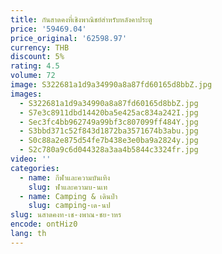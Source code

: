 ```yaml
---
title: กันสาดคงที่เชิงพาณิชย์สําหรับหลังคาประตู
price: '59469.04'
price_original: '62598.97'
currency: THB
discount: 5%
rating: 4.5
volume: 72
image: S322681a1d9a34990a8a87fd60165d8bbZ.jpg
images:
  - S322681a1d9a34990a8a87fd60165d8bbZ.jpg
  - S7e3c8911dbd14420ba5e425ac834a242I.jpg
  - Sec3fc4bb962749a99bf3c807099ff484Y.jpg
  - S3bbd371c52f843d1872ba3571674b3abu.jpg
  - S0c88a2e875d54fe7b438e3e0ba9a2824y.jpg
  - S2c780a9c6d044328a3aa4b5844c3324fr.jpg
video: ''
categories:
  - name: กีฬาและความบันเทิง
    slug: ฬาและความบ-นเท
  - name: Camping & เดินป่า
    slug: camping-เด-นป
slug: นสาดคงท-เช-งพาณ-ชย-าหร
encode: ontHiz0
lang: th
---
```

  